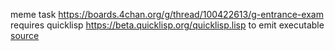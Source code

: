 meme task https://boards.4chan.org/g/thread/100422613/g-entrance-exam
requires quicklisp https://beta.quicklisp.org/quicklisp.lisp to emit executable
[source](g_test.lisp)
